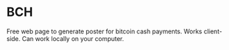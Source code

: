 # BCH
Free web page to generate poster for bitcoin cash payments. Works client-side. Can work locally on your computer.
